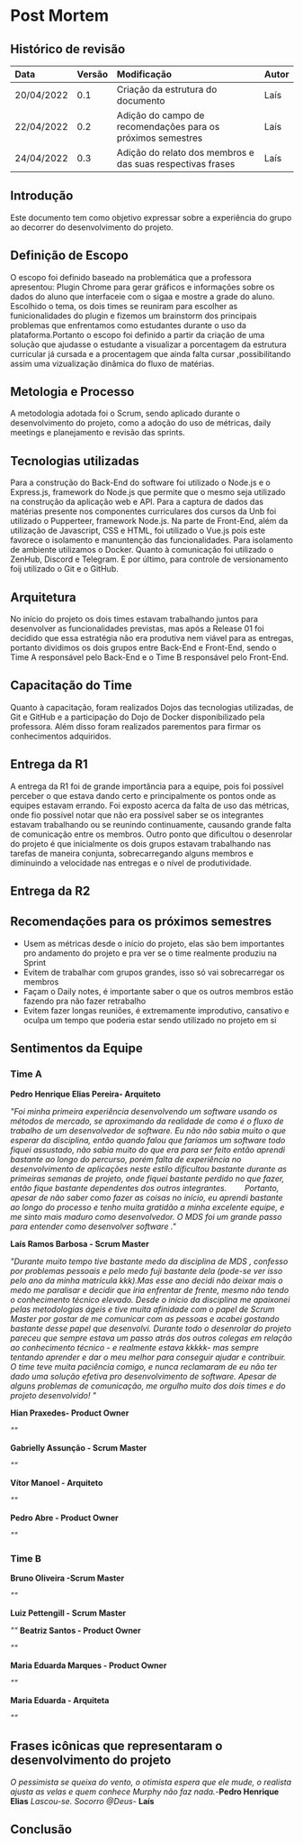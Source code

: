 # Post Mortem

## Histórico de revisão

| Data   | Versão | Modificação  | Autor  |
| :- | :- | :- | :- |
| 20/04/2022 | 0.1 | Criação da estrutura do documento |  Laís |
|22/04/2022|0.2|Adição do campo de recomendações para os próximos semestres|Laís|
|24/04/2022|0.3|Adição do relato dos membros e das suas respectivas frases|Laís|


## Introdução
Este documento tem como objetivo expressar sobre a experiência do grupo ao decorrer do desenvolvimento do projeto.

## Definição de Escopo
O escopo foi definido baseado na problemática que a professora apresentou: Plugin Chrome para gerar gráficos e informações sobre os dados do aluno que interfaceie com o sigaa e mostre a grade do aluno. Escolhido o tema, os dois times se reuniram para escolher as funicionalidades do plugin e fizemos um brainstorm dos principais problemas que enfrentamos como estudantes durante o uso da plataforma.Portanto o escopo foi definido a partir  da criação de uma solução que ajudasse o estudante a visualizar a porcentagem da estrutura curricular  já cursada e a procentagem que ainda falta cursar ,possibilitando assim uma vizualização dinâmica do fluxo de matérias.
## Metologia e Processo
A metodologia adotada foi o Scrum, sendo aplicado durante o desenvolvimento do projeto, como a adoção do uso de métricas, daily meetings e planejamento e revisão das sprints.


## Tecnologias utilizadas
Para a construção do Back-End do  software foi utilizado o Node.js e o Express.js, framework do Node.js que permite que o mesmo seja utilizado na construção da aplicação web e   API. Para a captura de dados das matérias presente nos componentes curriculares dos cursos da Unb foi  utilizado o Pupperteer, framework Node.js.
Na parte de Front-End, além da utilização de Javascript, CSS e HTML, foi utilizado o Vue.js pois este favorece o isolamento e manuntenção das funcionalidades. Para isolamento de ambiente utilizamos o Docker. 
Quanto à comunicação foi utilizado o ZenHub, Discord e Telegram. E por último, para controle de versionamento foij utilizado o Git e o GitHub.

## Arquitetura
No início do projeto os dois times estavam trabalhando juntos para desenvolver as funcionalidades previstas, mas após a Release 01 foi decidido que essa estratégia não era produtiva nem viável para as entregas, portanto dividimos os dois grupos entre Back-End e Front-End, sendo o Time A responsável pelo Back-End e o Time B responsável pelo Front-End.
## Capacitação do Time
Quanto à capacitação, foram realizados  Dojos das tecnologias utilizadas, de Git e GitHub e a participação do Dojo de Docker disponibilizado pela professora. Além disso foram realizados parementos para firmar os conhecimentos adquiridos.

## Entrega da R1
A entrega da R1 foi de grande importância para a equipe, pois foi possível perceber o que estava dando certo e principalmente os pontos onde as equipes estavam errando. Foi exposto acerca da falta de uso das métricas, onde fio possível notar que não era possível saber se os integrantes estavam trabalhando ou se reunindo continuamente, causando grande falta de comunicação entre os membros. Outro ponto que dificultou o desenrolar do projeto é que inicialmente os dois grupos estavam trabalhando nas tarefas de maneira conjunta, sobrecarregando alguns membros e diminuindo a velocidade nas entregas e o nível de produtividade.
## Entrega da R2

## Recomendações para os próximos semestres
* Usem as métricas desde o início do projeto, elas são bem importantes pro andamento do projeto e pra ver se  o time realmente produziu na Sprint
* Evitem de trabalhar com grupos grandes, isso só vai sobrecarregar os membros 
* Façam o Daily notes, é importante saber o que os outros membros estão fazendo pra não fazer retrabalho
* Evitem fazer longas reuniões, é extremamente improdutivo, cansativo  e oculpa um tempo que poderia estar sendo utilizado no projeto em si


## Sentimentos da Equipe
### Time A
  **Pedro Henrique Elias Pereira- Arquiteto**
  
  *"Foi minha primeira experiência desenvolvendo um software usando os métodos de mercado, se aproximando da realidade de como é o fluxo de trabalho de um desenvolvedor de software. Eu não não sabia muito o que esperar da disciplina, então quando falou que faríamos um software todo fiquei assustado, não sabia muito do que era para ser feito então aprendi bastante ao longo do percurso, porém falta de experiência no desenvolvimento de aplicações neste estilo dificultou bastante durante as primeiras semanas de projeto, onde fiquei bastante perdido no que fazer, então fique bastante dependentes dos outros integrantes.
  Portanto, apesar de não saber como fazer as coisas no início, eu aprendi bastante ao longo do processo e tenho muita gratidão a minha excelente equipe, e me sinto mais maduro como desenvolvedor. O MDS foi um grande passo para entender como desenvolver software ."*
  
  **Laís Ramos Barbosa - Scrum Master**
  
  *"Durante muito tempo tive bastante medo da disciplina de MDS , confesso por problemas pessoais e pelo medo  fuji bastante dela (pode-se ver isso pelo ano da minha matrícula kkk).Mas esse ano decidi não deixar mais o medo me paralisar e decidir que iria enfrentar de frente, mesmo não tendo o conhecimento técnico elevado. Desde o início da disciplina me apaixonei pelas metodologias ágeis e tive muita afinidade com o papel de Scrum Master por gostar de me comunicar com as pessoas e acabei gostando bastante desse papel que desenvolvi. Durante todo o desenrolar do projeto pareceu que sempre estava um passo atrás dos outros colegas em relação ao conhecimento técnico - e realmente estava kkkkk- mas sempre tentando aprender e dar o meu melhor para conseguir ajudar e contribuir. O time teve muita paciência comigo, e nunca reclamaram de eu não ter dado uma solução efetiva pro desenvolvimento de software. Apesar de alguns problemas de comunicação, me orgulho muito dos dois times e do projeto desenvolvido! "*
  
  **Hian Praxedes- Product Owner**
  
  *""*
  
  **Gabrielly Assunção - Scrum Master**
  
  *""*
  
  **Vítor Manoel - Arquiteto**
  
  *""*
  
  **Pedro Abre - Product Owner**
  
  *""*
  
### Time B
  **Bruno Oliveira -Scrum Master**
  
  *""*
  
  **Luiz Pettengill - Scrum Master**
  
  *""*
  **Beatriz Santos - Product Owner**
  
  *""*
  
  **Maria Eduarda Marques - Product Owner**
  
  *""*
  
  **Maria Eduarda  - Arquiteta**
  
  *""*
  

## Frases icônicas que representaram o desenvolvimento do projeto
*O pessimista se queixa do vento, o otimista espera que ele mude, o realista ajusta as velas e quem conhece Murphy não faz nada.*-**Pedro Henrique Elias**
*Lascou-se. Socorro @Deus*- **Laís**

## Conclusão
